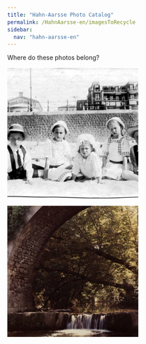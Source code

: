 ```yaml
---
title: "Hahn-Aarsse Photo Catalog"
permalink: /HahnAarsse-en/imagesToRecycle
sidebar:
  nav: "hahn-aarsse-en"
---
```


Where do these photos belong?

[![hoffmann_scheveningen](/assets/images/HahnAarsse/small/hoffmann_scheveningen.jpg)](/assets/images/HahnAarsse/full/hoffmann_scheveningen.jpg)


[![le_canalet](/assets/images/HahnAarsse/small/le_canalet.jpg)](/assets/images/HahnAarsse/full/le_canalet.jpg)




